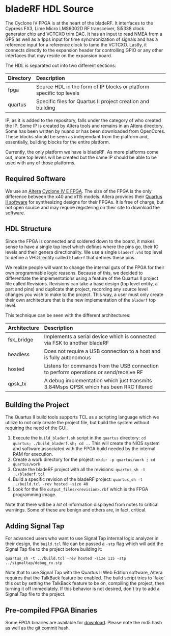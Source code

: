 # bladeRF HDL Source #
The Cyclone IV FPGA is at the heart of the bladeRF.  It interfaces to the Cypress FX3, Lime Micro LMS6002D RF transceiver, Si5338 clock generator chip and VCTCXO trim DAC.  It has an input to read NMEA from a GPS as well as a 1pps input for time synchronization of signals and has a reference input for a reference clock to tame the VCTCXO.  Lastly, it connects directly to the expansion header for controlling GPIO or any other interfaces that may reside on the expansion board.

The HDL is separated out into two different sections:

| Directory | Description                                                           |
| :-------- | :-------------------------------------------------------------------- |
| fpga      | Source HDL in the form of IP blocks or platform specific top levels   |
| quartus   | Specific files for Quartus II project creation and building           |

IP, as it is added to the repository, falls under the category of who created the IP.  Some IP is created by Altera tools and remains in an Altera directory.  Some has been written by nuand or has been downloaded from OpenCores.  These blocks should be seen as independant from the platform and, essentially, building blocks for the entire platform.

Currently, the only platform we have is bladeRF.  As more platforms come out, more top levels will be created but the same IP should be able to be used with any of those platforms.

## Required Software ##
We use an [Altera][altera] [Cyclone IV E FPGA][cive].  The size of the FPGA is the only difference between the x40 and x115 models.  Altera provides their [Quartus II software][quartus] for synthesizing designs for their FPGAs.  It is free of charge, but not open source and may require registering on their site to download the software.

[altera]: http://www.altera.com (Altera)
[quartus]: http://www.altera.com/products/software/quartus-ii/web-edition/qts-we-index.html (Quartus II Web Edition Software)
[cive]: http://www.altera.com/devices/fpga/cyclone-iv/overview/cyiv-overview.html

## HDL Structure ##
Since the FPGA is connected and soldered down to the board, it makes sense to have a single top level which defines where the pins go, their IO levels and their genera directionality.  We use a single `bladerf.vhd` top level to define a VHDL entity called `bladerf` that defines these pins.

We realize people will want to change the internal guts of the FPGA for their own programmable logic reasons.  Because of this, we decided to differentiate the implementations using a feature of the Quartus II project file called Revisions.  Revisions can take a base design (top level entity, a part and pins) and duplicate that project, recording any source level changes you wish to make to the project.  This way, a user must only create their own architecture that is the new implementation of the `bladerf` top level.

This technique can be seen with the different architectures:

| Architecture  | Description                                                                           |
| :------------ | :------------------------------------------------------------------------------------ |
| fsk_bridge    | Implements a serial device which is connected via FSK to another bladeRF              |
| headless      | Does not require a USB connection to a host and is fully autonomous                   |
| hosted        | Listens for commands from the USB connection to perform operations or send/receive RF |
| qpsk_tx       | A debug implementation which just transmits 3.84Msps QPSK which has been RRC filtered |

## Building the Project ##
The Quartus II build tools supports TCL as a scripting language which we utilize to not only create the project file, but build the system without requiring the need of the GUI.

1. Execute the `build_bladerf.sh` script in the `quartus` directory: `cd quartus; ./build_bladerf.sh; cd ..`  This will create the NIOS system and software associated with the FPGA build needed by the internal RAM for execution.
1. Create a work directory for the project: `mkdir -p quartus/work ; cd quartus/work`
1. Create the bladeRF project with all the revisions: `quartus_sh -t ../bladerf.tcl`
1. Build a specific revision of the bladeRF project: `quartus_sh -t ../build.tcl -rev hosted -size 40`
1. Look for the file `output_files/<revision>.rbf` which is the FPGA programming image.

Note that there will be a _lot_ of information displayed from notes to critical warnings.  Some of these are benign and others are, in fact, critical.

## Adding Signal Tap ##
For advanced users who want to use Signal Tap internal logic analyzer in their design, the `build.tcl` file can be passed a `-stp` flag which will add the Signal Tap file to the project before building it:

```
quartus_sh -t ../build.tcl -rev hosted -size 115 -stp ../signaltap/debug_rx.stp
```

Note that to use Signal Tap with the Quartus II Web Edition software, Altera requires that the TalkBack feature be enabled.  The build script tries to 'fake' this out by setting the TalkBack feature to be on, compiling the project, then turning it off immediately.  If this behavior is not desired, don't try to add a Signal Tap file to the project.

## Pre-compiled FPGA Binaries ##
Some FPGA binaries are available for [download][download].  Please note the md5 hash as well as the git commit hash.

[download]: http://nuand.com/fpga (nuand/FPGA Images)


